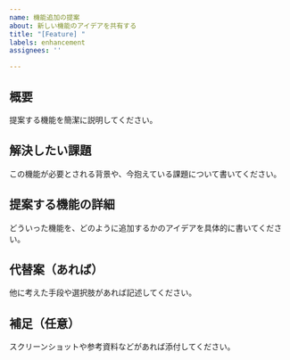 ```yaml
---
name: 機能追加の提案
about: 新しい機能のアイデアを共有する
title: "[Feature] "
labels: enhancement
assignees: ''

---
```


## 概要

提案する機能を簡潔に説明してください。

## 解決したい課題

この機能が必要とされる背景や、今抱えている課題について書いてください。

## 提案する機能の詳細

どういった機能を、どのように追加するかのアイデアを具体的に書いてください。

## 代替案（あれば）

他に考えた手段や選択肢があれば記述してください。

## 補足（任意）

スクリーンショットや参考資料などがあれば添付してください。
